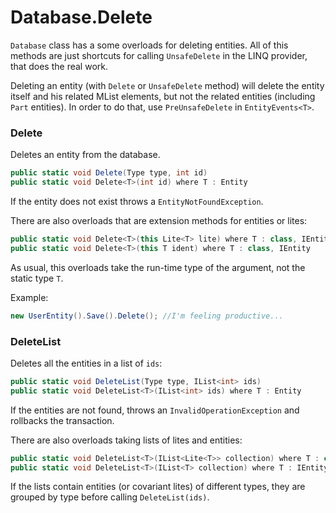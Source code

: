 ﻿# Database.Delete

`Database` class has a some overloads for deleting entities. All of this methods are just shortcuts for calling `UnsafeDelete` in the LINQ provider, that does the real work.

Deleting an entity (with `Delete` or `UnsafeDelete` method) will delete the entity itself and his related MList elements, but not the related entities (including `Part` entities). In order to do that, use `PreUnsafeDelete` in `EntityEvents<T>`. 

### Delete

Deletes an entity from the database. 

```C#
public static void Delete(Type type, int id)
public static void Delete<T>(int id) where T : Entity
```

If the entity does not exist throws a `EntityNotFoundException`. 

There are also overloads that are extension methods for entities or lites:

```C#
public static void Delete<T>(this Lite<T> lite) where T : class, IEntity
public static void Delete<T>(this T ident) where T : class, IEntity
```

As usual, this overloads take the run-time type of the argument, not the static type `T`. 

Example: 

```C#
new UserEntity().Save().Delete(); //I'm feeling productive...
```


### DeleteList

Deletes all the entities in a list of `ids`: 

```C#
public static void DeleteList(Type type, IList<int> ids)
public static void DeleteList<T>(IList<int> ids) where T : Entity
```

If the entities are not found, throws an `InvalidOperationException` and rollbacks the transaction. 

There are also overloads taking lists of lites and entities:

```C#
public static void DeleteList<T>(IList<Lite<T>> collection) where T : class, IEntity
public static void DeleteList<T>(IList<T> collection) where T : IEntity
```

If the lists contain entities (or covariant lites) of different types, they are grouped by type before calling `DeleteList(ids)`.

